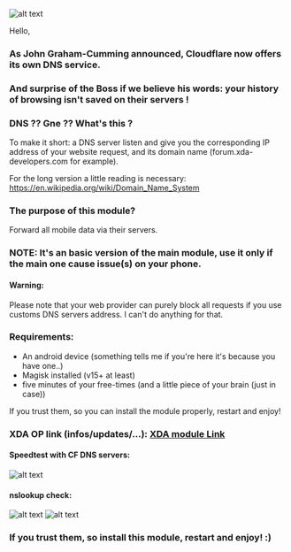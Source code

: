 ![alt text](https://image.ibb.co/e6OwXH/cloudflare.jpg "Logo CloudFareDNS4Magisk")

Hello,


### As John Graham-Cumming announced, Cloudflare now offers its own DNS service.
### And surprise of the Boss if we believe his words: your history of browsing isn't saved on their servers !

### DNS ?? Gne ?? What's this ?

To make it short: a DNS server listen and give you the corresponding IP address of your website request, and its domain name (forum.xda-developers.com for example).

For the long version a little reading is necessary: https://en.wikipedia.org/wiki/Domain_Name_System

### The purpose of this module?
Forward all mobile data via their servers.

### NOTE: It's an basic version of the main module, use it only if the main one cause issue(s) on your phone.

#### Warning:

Please note that your web provider can purely block all requests if you use customs DNS servers address. I can't do anything for that.

### Requirements:
- An android device (something tells me if you're here it's because you have one..)
- Magisk installed (v15+ at least)
- five minutes of your free-times (and a little piece of your brain (just in case))



If you trust them, so you can install the module properly, restart and enjoy! 


### XDA OP link (infos/updates/...): [XDA module Link](https://forum.xda-developers.com/apps/magisk/module-cloudfaredns4magisk-t3772375/)


#### Speedtest with CF DNS servers:

![alt text](https://image.ibb.co/mkEg1c/Screenshot_20180404_161654.png "speedtestscr1")


#### nslookup check:

![alt text](https://image.ibb.co/eLGTgc/Screenshot_20180404_161711.png "speedtestscr2")
![alt text](https://image.ibb.co/cmpdWc/Screenshot_20180404_191656.png "speedtestscr3")

### If you trust them, so install this module, restart and enjoy! :)

